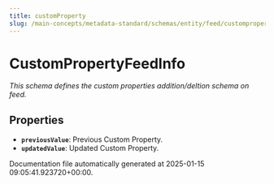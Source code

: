 ```yaml
---
title: customProperty
slug: /main-concepts/metadata-standard/schemas/entity/feed/customproperty
---
```


# CustomPropertyFeedInfo

*This schema defines the custom properties addition/deltion schema on feed.*

## Properties

- **`previousValue`**: Previous Custom Property.
- **`updatedValue`**: Updated Custom Property.


Documentation file automatically generated at 2025-01-15 09:05:41.923720+00:00.
